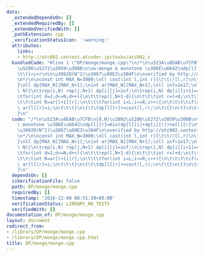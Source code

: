 ```yaml
---
data:
  _extendedDependsOn: []
  _extendedRequiredBy: []
  _extendedVerifiedWith: []
  _pathExtension: cpp
  _verificationStatusIcon: ':warning:'
  attributes:
    links:
    - http://atc002.contest.atcoder.jp/tasks/atc002_c
  bundledCode: "#line 1 \"DP/monge/monge.cpp\"\n/*\n\u523A\u8EAB\u7CFB\n[0,N)\u3092\
    \u5206\u5272\u3059\u308B\n\nw:monge & monotone \u306E\u6642\ndp[l][r]=min(dp[l][i]+dp[i][r])+w[l][r]\n\
    \t\tl<i<r\n\n\u3092O(N^2)\u3067\u89E3\u304F\n\nverified by http://atc002.contest.atcoder.jp/tasks/atc002_c\n\
    \n*/\n\nconst int MAX_N=3000;\nll cost(int l,int r){\t\t//[l,r)\n\treturn w[l][r];\n\
    }\nll dp[MAX_N][MAX_N+1];\nint ar[MAX_N][MAX_N+1];\nll inf=1e17;\nll monge(int\
    \ N){\n\trep(i,N) rep(j,N+1) dp[i][j]=inf;\n\trep(i,N) dp[i][i+1]=cost(i,i+1),ar[i][i+1]=i;\n\
    \tfor(int d=2;d<=N;d++){\n\t\trep(l,N+1-d){\n\t\t\tint r=l+d;\n\t\t\tint L=ar[l][r-1];\n\
    \t\t\tint R=ar[l+1][r];\n\t\t\tfor(int i=L;i<=R;i++){\n\t\t\t\tif(chmin(dp[l][r],dp[l][i]+dp[i][r]))\
    \ ar[l][r]=i;\n\t\t\t}\n\t\t\tdp[l][r]+=cost(l,r);\n\t\t}\n\t}\n\treturn dp[0][N];\n\
    }\n"
  code: "/*\n\u523A\u8EAB\u7CFB\n[0,N)\u3092\u5206\u5272\u3059\u308B\n\nw:monge &\
    \ monotone \u306E\u6642\ndp[l][r]=min(dp[l][i]+dp[i][r])+w[l][r]\n\t\tl<i<r\n\n\
    \u3092O(N^2)\u3067\u89E3\u304F\n\nverified by http://atc002.contest.atcoder.jp/tasks/atc002_c\n\
    \n*/\n\nconst int MAX_N=3000;\nll cost(int l,int r){\t\t//[l,r)\n\treturn w[l][r];\n\
    }\nll dp[MAX_N][MAX_N+1];\nint ar[MAX_N][MAX_N+1];\nll inf=1e17;\nll monge(int\
    \ N){\n\trep(i,N) rep(j,N+1) dp[i][j]=inf;\n\trep(i,N) dp[i][i+1]=cost(i,i+1),ar[i][i+1]=i;\n\
    \tfor(int d=2;d<=N;d++){\n\t\trep(l,N+1-d){\n\t\t\tint r=l+d;\n\t\t\tint L=ar[l][r-1];\n\
    \t\t\tint R=ar[l+1][r];\n\t\t\tfor(int i=L;i<=R;i++){\n\t\t\t\tif(chmin(dp[l][r],dp[l][i]+dp[i][r]))\
    \ ar[l][r]=i;\n\t\t\t}\n\t\t\tdp[l][r]+=cost(l,r);\n\t\t}\n\t}\n\treturn dp[0][N];\n\
    }\n"
  dependsOn: []
  isVerificationFile: false
  path: DP/monge/monge.cpp
  requiredBy: []
  timestamp: '2016-12-08 00:51:38+09:00'
  verificationStatus: LIBRARY_NO_TESTS
  verifiedWith: []
documentation_of: DP/monge/monge.cpp
layout: document
redirect_from:
- /library/DP/monge/monge.cpp
- /library/DP/monge/monge.cpp.html
title: DP/monge/monge.cpp
---
```

